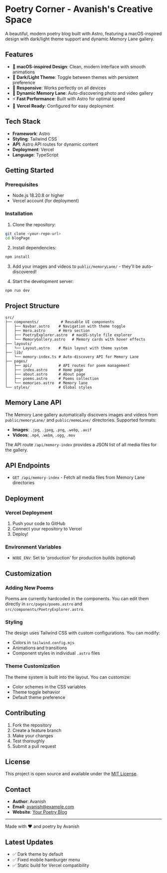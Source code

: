 # Poetry Corner - Avanish's Creative Space

A beautiful, modern poetry blog built with Astro, featuring a macOS-inspired design with dark/light theme support and dynamic Memory Lane gallery.

## Features

- 🎨 **macOS-inspired Design**: Clean, modern interface with smooth animations
- 🌙 **Dark/Light Theme**: Toggle between themes with persistent preference
- 📱 **Responsive**: Works perfectly on all devices
- 📸 **Dynamic Memory Lane**: Auto-discovering photo and video gallery
- ⚡ **Fast Performance**: Built with Astro for optimal speed
- 🚀 **Vercel Ready**: Configured for easy deployment

## Tech Stack

- **Framework**: Astro
- **Styling**: Tailwind CSS
- **API**: Astro API routes for dynamic content
- **Deployment**: Vercel
- **Language**: TypeScript

## Getting Started

### Prerequisites

- Node.js 18.20.8 or higher
- Vercel account (for deployment)

### Installation

1. Clone the repository:

```bash
git clone <your-repo-url>
cd blogPage
```

2. Install dependencies:

```bash
npm install
```

3. Add your images and videos to `public/memoryLane/` - they'll be auto-discovered!

4. Start the development server:

```bash
npm run dev
```

## Project Structure

```
src/
├── components/          # Reusable UI components
│   ├── Navbar.astro    # Navigation with theme toggle
│   ├── Hero.astro      # Hero section
│   ├── PoetryExplorer.astro  # macOS-style file explorer
│   └── MemoryGallery.astro   # Memory cards with hover effects
├── layouts/
│   └── Layout.astro    # Main layout with theme system
├── lib/
│   └── memory-index.ts # Auto-discovery API for Memory Lane
├── pages/
│   ├── api/            # API routes for poem management
│   ├── index.astro     # Home page
│   ├── about.astro     # About page
│   ├── poems.astro     # Poems collection
│   └── memories.astro  # Memory lane
└── styles/             # Global styles
```

## Memory Lane API

The Memory Lane gallery automatically discovers images and videos from `public/memoryLane/` and `public/memoLane/` directories. Supported formats:

- **Images**: `.jpg`, `.jpeg`, `.png`, `.webp`, `.avif`
- **Videos**: `.mp4`, `.webm`, `.ogg`, `.mov`

The API route `/api/memory-index` provides a JSON list of all media files for the gallery.

## API Endpoints

- `GET /api/memory-index` - Fetch all media files from Memory Lane directories

## Deployment

### Vercel Deployment

1. Push your code to GitHub
2. Connect your repository to Vercel
3. Deploy!

### Environment Variables

- `NODE_ENV`: Set to 'production' for production builds (optional)

## Customization

### Adding New Poems

Poems are currently hardcoded in the components. You can edit them directly in `src/pages/poems.astro` and `src/components/PoetryExplorer.astro`.

### Styling

The design uses Tailwind CSS with custom configurations. You can modify:

- Colors in `tailwind.config.mjs`
- Animations and transitions
- Component styles in individual `.astro` files

### Theme Customization

The theme system is built into the layout. You can customize:

- Color schemes in the CSS variables
- Theme toggle behavior
- Default theme preference

## Contributing

1. Fork the repository
2. Create a feature branch
3. Make your changes
4. Test thoroughly
5. Submit a pull request

## License

This project is open source and available under the [MIT License](LICENSE).

## Contact

- **Author**: Avanish
- **Email**: avanish@example.com
- **Website**: [Your Poetry Blog](https://your-poetry-blog.vercel.app)

---

Made with ❤️ and poetry by Avanish

## Latest Updates
- ✅ Dark theme by default
- ✅ Fixed mobile hamburger menu  
- ✅ Static build for Vercel compatibility
